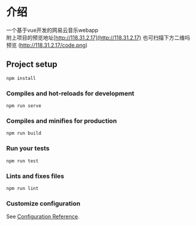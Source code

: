 # 介绍

一个基于vue开发的网易云音乐webapp  
附上项目的预览地址[http://118.31.2.17](http://118.31.2.17) 
也可扫描下方二维吗预览
(http://118.31.2.17/code.png)
## Project setup
```
npm install
```

### Compiles and hot-reloads for development
```
npm run serve
```

### Compiles and minifies for production
```
npm run build
```

### Run your tests
```
npm run test
```

### Lints and fixes files
```
npm run lint
```

### Customize configuration
See [Configuration Reference](https://cli.vuejs.org/config/).
